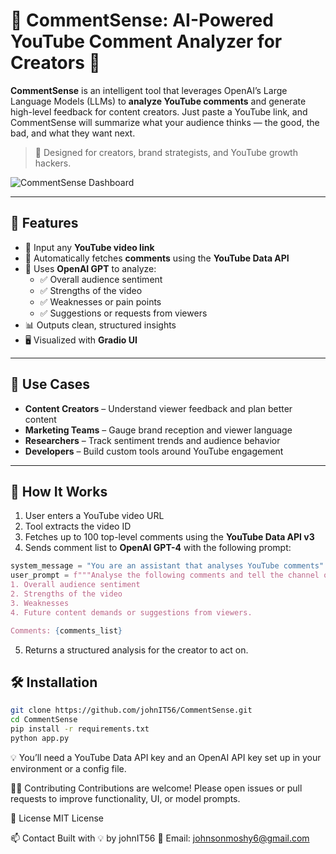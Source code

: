 # 🧠 CommentSense: AI-Powered YouTube Comment Analyzer for Creators 🎥

**CommentSense** is an intelligent tool that leverages OpenAI’s Large Language Models (LLMs) to **analyze YouTube comments** and generate high-level feedback for content creators. Just paste a YouTube link, and CommentSense will summarize what your audience thinks — the good, the bad, and what they want next.

> 📌 Designed for creators, brand strategists, and YouTube growth hackers.

![CommentSense Dashboard](screenshots/comment_dashboard.png)

---

## 🚀 Features

- 🔗 Input any **YouTube video link**
- 🤖 Automatically fetches **comments** using the **YouTube Data API**
- 🧠 Uses **OpenAI GPT** to analyze:
  - ✅ Overall audience sentiment
  - ✅ Strengths of the video
  - ✅ Weaknesses or pain points
  - ✅ Suggestions or requests from viewers
- 📊 Outputs clean, structured insights
- 🖥️ Visualized with **Gradio UI**

---

## 📌 Use Cases

- **Content Creators** – Understand viewer feedback and plan better content
- **Marketing Teams** – Gauge brand reception and viewer language
- **Researchers** – Track sentiment trends and audience behavior
- **Developers** – Build custom tools around YouTube engagement

---

## 🧠 How It Works

1. User enters a YouTube video URL  
2. Tool extracts the video ID  
3. Fetches up to 100 top-level comments using the **YouTube Data API v3**  
4. Sends comment list to **OpenAI GPT-4** with the following prompt:

```python
system_message = "You are an assistant that analyses YouTube comments"
user_prompt = f"""Analyse the following comments and tell the channel owner:
1. Overall audience sentiment
2. Strengths of the video
3. Weaknesses
4. Future content demands or suggestions from viewers.

Comments: {comments_list}
```
5. Returns a structured analysis for the creator to act on.

## 🛠️ Installation

```bash
git clone https://github.com/johnIT56/CommentSense.git
cd CommentSense
pip install -r requirements.txt
python app.py

```
💡 You’ll need a YouTube Data API key and an OpenAI API key set up in your environment or a config file.

🧑‍💻 Contributing
Contributions are welcome! Please open issues or pull requests to improve functionality, UI, or model prompts.

📜 License
MIT License

📫 Contact
Built with 💡 by johnIT56
📧 Email: johnsonmoshy6@gmail.com
